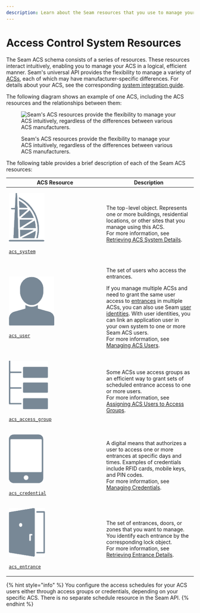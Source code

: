 ```yaml
---
description: Learn about the Seam resources that you use to manage your ACS.
---
```


# Access Control System Resources

The Seam ACS schema consists of a series of resources. These resources interact intuitively, enabling you to manage your ACS in a logical, efficient manner. Seam's universal API provides the flexibility to manage a variety of [ACSs](understanding-access-control-system-differences.md), each of which may have manufacturer-specific differences. For details about your ACS, see the corresponding [system integration guide](../../../device-and-system-integration-guides/overview.md#access-control-systems).

The following diagram shows an example of one ACS, including the ACS resources and the relationships between them:

<figure><img src="../../../.gitbook/assets/acs-arch-access-group-based.png" alt="Seam&#x27;s ACS resources provide the flexibility to manage your ACS intuitively, regardless of the differences between various ACS manufacturers."><figcaption><p>Seam's ACS resources provide the flexibility to manage your ACS intuitively, regardless of the differences between various ACS manufacturers.</p></figcaption></figure>

The following table provides a brief description of each of the Seam ACS resources:

<table><thead><tr><th width="248">ACS Resource</th><th>Description</th></tr></thead><tbody><tr><td><p><img src="../../../.gitbook/assets/acs-system_light.png" alt="" data-size="original"></p><p><a href="../../../api/acs/systems/"><code>acs_system</code></a></p></td><td>The top-level object. Represents one or more buildings, residential locations, or other sites that you manage using this ACS.<br>For more information, see <a href="retrieving-acs-system-details.md">Retrieving ACS System Details</a>.</td></tr><tr><td><p><img src="../../../.gitbook/assets/acs-user_light.png" alt="" data-size="original"></p><p><a href="../../../api/acs/users/"><code>acs_user</code></a></p></td><td><p>The set of users who access the entrances.</p><p>If you manage multiple ACSs and need to grant the same user access to <a href="../retrieving-entrance-details.md">entrances</a> in multiple ACSs, you can also use Seam <a href="../../../api/user_identities/">user identities</a>. With user identities, you can link an application user in your own system to one or more Seam ACS users.<br>For more information, see <a href="../../../products/access-systems/user-management.md">Managing ACS Users</a>.</p></td></tr><tr><td><p><img src="../../../.gitbook/assets/acs-access-group_light.png" alt="" data-size="original"></p><p><a href="../../../api/acs/access-groups/"><code>acs_access_group</code></a></p></td><td>Some ACSs use access groups as an efficient way to grant sets of scheduled entrance access to one or more users.<br>For more information, see <a href="../user-management/assigning-users-to-access-groups.md">Assigning ACS Users to Access Groups</a>.</td></tr><tr><td><p><img src="../../../.gitbook/assets/acs-credential_light.png" alt="" data-size="original"></p><p><a href="../../../api/acs/credentials/"><code>acs_credential</code></a></p></td><td>A digital means that authorizes a user to access one or more entrances at specific days and times. Examples of credentials include RFID cards, mobile keys, and PIN codes.<br>For more information, see <a href="../managing-credentials.md">Managing Credentials</a>.</td></tr><tr><td><p><img src="../../../.gitbook/assets/acs-entrance_light.png" alt="" data-size="original"></p><p><a href="../../../api/acs/entrances/"><code>acs_entrance</code></a></p></td><td>The set of entrances, doors, or zones that you want to manage. You identify each entrance by the corresponding lock object.<br>For more information, see <a href="../retrieving-entrance-details.md">Retrieving Entrance Details</a>.</td></tr></tbody></table>

{% hint style="info" %}
You configure the access schedules for your ACS users either through access groups or credentials, depending on your specific ACS. There is no separate schedule resource in the Seam API.
{% endhint %}
